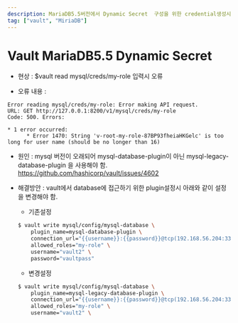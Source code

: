 ```yaml
---
description: MariaDB5.5버전에서 Dynamic Secret  구성을 위한 credential생성시 에러
tag: ["vault", "MiriaDB"]
---
```


# Vault MariaDB5.5 Dynamic Secret

- 현상 : $vault read mysql/creds/my-role 입력시 오류 

- 오류 내용 : 
```
Error reading mysql/creds/my-role: Error making API request.
URL: GET http://127.0.0.1:8200/v1/mysql/creds/my-role
Code: 500. Errors:

* 1 error occurred:
      * Error 1470: String 'v-root-my-role-87BP93fheiaHKGelc' is too long for user name (should be no longer than 16)
```

- 원인 : mysql 버전이 오래되어  mysql-database-plugin이 아닌  mysql-legacy-database-plugin 을 사용해야 함. 
https://github.com/hashicorp/vault/issues/4602


- 해결방안 : vault에서 database에 접근하기 위한 plugin설정시 아래와 같이 설정을 변경해야 함. 
    - 기존설정 
    ```bash
    $ vault write mysql/config/mysql-database \
        plugin_name=mysql-database-plugin \
        connection_url="{{username}}:{{password}}@tcp(192.168.56.204:3306)/" \
        allowed_roles="my-role" \
        username="vault2" \
        password="vaultpass"
    ```

    - 변경설정  
    ```bash
    $ vault write mysql/config/mysql-database \
        plugin_name=mysql-legacy-database-plugin \
        connection_url="{{username}}:{{password}}@tcp(192.168.56.204:3306)/" \
        allowed_roles="my-role" \
        username="vault2" \
    ```